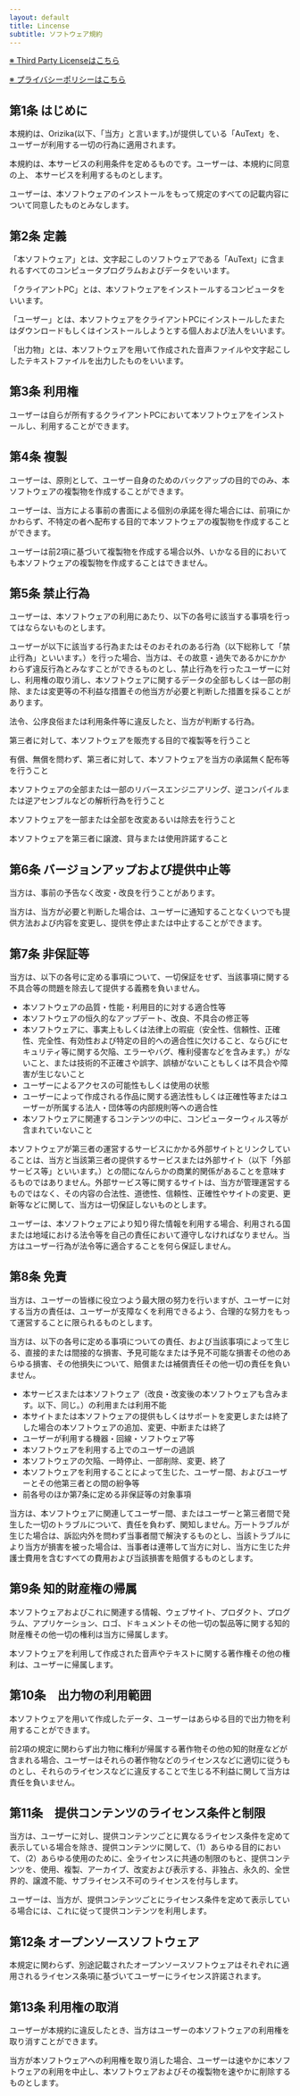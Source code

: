 ```yaml
--- 
layout: default
title: Lincense
subtitle: ソフトウェア規約
---
```


[※ Third Party Licenseはこちら](./third_party_license.html)

[※ プライバシーポリシーはこちら](./privacy.html)

## 第1条 はじめに

本規約は、Orizika(以下、「当方」と言います。)が提供している「AuText」を、ユーザーが利用する一切の行為に適用されます。

本規約は、本サービスの利用条件を定めるものです。ユーザーは、本規約に同意の上、 本サービスを利用するものとします。

ユーザーは、本ソフトウェアのインストールをもって規定のすべての記載内容について同意したものとみなします。

## 第2条 定義

「本ソフトウェア」とは、文字起こしのソフトウェアである「AuText」に含まれるすべてのコンピュータプログラムおよびデータをいいます。

「クライアントPC」とは、本ソフトウェアをインストールするコンピュータをいいます。

「ユーザー」とは、本ソフトウェアをクライアントPCにインストールしたまたはダウンロードもしくはインストールしようとする個人および法人をいいます。

「出力物」とは、本ソフトウェアを用いて作成された音声ファイルや文字起こししたテキストファイルを出力したものをいいます。

## 第3条 利用権

ユーザーは自らが所有するクライアントPCにおいて本ソフトウェアをインストールし、利用することができます。

## 第4条 複製

ユーザーは、原則として、ユーザー自身のためのバックアップの目的でのみ、本ソフトウェアの複製物を作成することができます。

ユーザーは、当方による事前の書面による個別の承諾を得た場合には、前項にかかわらず、不特定の者へ配布する目的で本ソフトウェアの複製物を作成することができます。

ユーザーは前2項に基づいて複製物を作成する場合以外、いかなる目的においても本ソフトウェアの複製物を作成することはできません。 

## 第5条 禁止行為

ユーザーは、本ソフトウェアの利用にあたり、以下の各号に該当する事項を行ってはならないものとします。

ユーザーが以下に該当する行為またはそのおそれのある行為（以下総称して「禁止行為」といいます。）を行った場合、当方は、その故意・過失であるかにかかわらず違反行為とみなすことができるものとし、禁止行為を行ったユーザーに対し、利用権の取り消し、本ソフトウェアに関するデータの全部もしくは一部の削除、または変更等の不利益な措置その他当方が必要と判断した措置を採ることがあります。

法令、公序良俗または利用条件等に違反したと、当方が判断する行為。

第三者に対して、本ソフトウェアを販売する目的で複製等を行うこと

有償、無償を問わず、第三者に対して、本ソフトウェアを当方の承諾無く配布等を行うこと

本ソフトウェアの全部または一部のリバースエンジニアリング、逆コンパイルまたは逆アセンブルなどの解析行為を行うこと

本ソフトウェアを一部または全部を改変あるいは除去を行うこと

本ソフトウェアを第三者に譲渡、貸与または使用許諾すること

## 第6条 バージョンアップおよび提供中止等

当方は、事前の予告なく改変・改良を行うことがあります。

当方は、当方が必要と判断した場合は、ユーザーに通知することなくいつでも提供方法および内容を変更し、提供を停止または中止することができます。 

## 第7条 非保証等

当方は、以下の各号に定める事項について、一切保証をせず、当該事項に関する不具合等の問題を除去して提供する義務を負いません。

* 本ソフトウェアの品質・性能・利用目的に対する適合性等
* 本ソフトウェアの恒久的なアップデート、改良、不具合の修正等
* 本ソフトウェアに、事実上もしくは法律上の瑕疵（安全性、信頼性、正確性、完全性、有効性および特定の目的への適合性に欠けること、ならびにセキュリティ等に関する欠陥、エラーやバグ、権利侵害などを含みます。）がないこと、または技術的不正確さや誤字、誤植がないこともしくは不具合や障害が生じないこと
* ユーザーによるアクセスの可能性もしくは使用の状態
* ユーザーによって作成される作品に関する適法性もしくは正確性等またはユーザーが所属する法人・団体等の内部規則等への適合性
* 本ソフトウェアに関連するコンテンツの中に、コンピューターウィルス等が含まれていないこと 

本ソフトウェアが第三者の運営するサービスにかかる外部サイトとリンクしていることは、当方と当該第三者の提供するサービスまたは外部サイト（以下「外部サービス等」といいます。）との間になんらかの商業的関係があることを意味するものではありません。外部サービス等に関するサイトは、当方が管理運営するものではなく、その内容の合法性、道徳性、信頼性、正確性やサイトの変更、更新等などに関して、当方は一切保証しないものとします。

ユーザーは、本ソフトウェアにより知り得た情報を利用する場合、利用される国または地域における法令等を自己の責任において遵守しなければなりません。当方はユーザー行為が法令等に適合することを何ら保証しません。 

## 第8条 免責

当方は、ユーザーの皆様に役立つよう最大限の努力を行いますが、ユーザーに対する当方の責任は、ユーザーが支障なくを利用できるよう、合理的な努力をもって運営することに限られるものとします。

当方は、以下の各号に定める事項についての責任、および当該事項によって生じる、直接的または間接的な損害、予見可能なまたは予見不可能な損害その他のあらゆる損害、その他損失について、賠償または補償責任その他一切の責任を負いません。

* 本サービスまたは本ソフトウェア（改良・改変後の本ソフトウェアも含みます。以下、同じ。）の利用または利用不能
* 本サイトまたは本ソフトウェアの提供もしくはサポートを変更しまたは終了した場合の本ソフトウェアの追加、変更、中断または終了
* ユーザーが利用する機器・回線・ソフトウェア等
* 本ソフトウェアを利用する上でのユーザーの過誤
* 本ソフトウェアの欠陥、一時停止、一部削除、変更、終了
* 本ソフトウェアを利用することによって生じた、ユーザー間、およびユーザーとその他第三者との間の紛争等
* 前各号のほか第7条に定める非保証等の対象事項 

当方は、本ソフトウェアに関連してユーザー間、またはユーザーと第三者間で発生した一切のトラブルについて、責任を負わず、関知しません。万一トラブルが生じた場合は、訴訟内外を問わず当事者間で解決するものとし、当該トラブルにより当方が損害を被った場合は、当事者は連帯して当方に対し、当方に生じた弁護士費用を含むすべての費用および当該損害を賠償するものとします。

## 第9条 知的財産権の帰属

本ソフトウェアおよびこれに関連する情報、ウェブサイト、プロダクト、プログラム、アプリケーション、ロゴ、ドキュメントその他一切の製品等に関する知的財産権その他一切の権利は当方に帰属します。

本ソフトウェアを利用して作成された音声やテキストに関する著作権その他の権利は、ユーザーに帰属します。

## 第10条　出力物の利用範囲

本ソフトウェアを用いて作成したデータ、ユーザーはあらゆる目的で出力物を利用することができます。

前2項の規定に関わらず出力物に権利が帰属する著作物その他の知的財産などが含まれる場合、ユーザーはそれらの著作物などのライセンスなどに適切に従うものとし、それらのライセンスなどに違反することで生じる不利益に関して当方は責任を負いません。 

## 第11条　提供コンテンツのライセンス条件と制限

当方は、ユーザーに対し、提供コンテンツごとに異なるライセンス条件を定めて表示している場合を除き、提供コンテンツに関して、（1）あらゆる目的において、（2）あらゆる使用のために、全ライセンスに共通の制限のもと、提供コンテンツを、使用、複製、アーカイブ、改変および表示する、非独占、永久的、全世界的、譲渡不能、サブライセンス不可のライセンスを付与します。

ユーザーは、当方が、提供コンテンツごとにライセンス条件を定めて表示している場合には、これに従って提供コンテンツを利用します。

## 第12条 オープンソースソフトウェア

本規定に関わらず、別途記載されたオープンソースソフトウェアはそれぞれに適用されるライセンス条項に基づいてユーザーにライセンス許諾されます。

## 第13条 利用権の取消

ユーザーが本規約に違反したとき、当方はユーザーの本ソフトウェアの利用権を取り消すことができます。

当方が本ソフトウェアへの利用権を取り消した場合、ユーザーは速やかに本ソフトウェアの利用を中止し、本ソフトウェアおよびその複製物を速やかに削除するものとします。 

